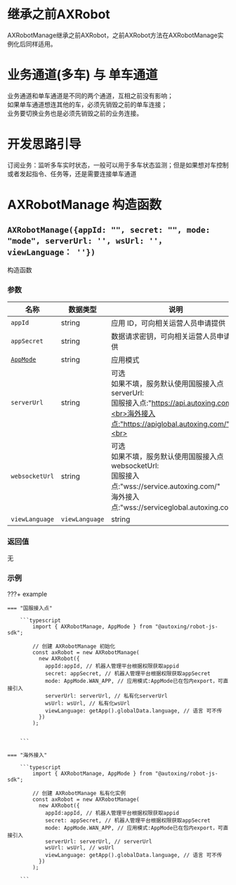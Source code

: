 # 继承之前AXRobot
AXRobotManage继承之前AXRobot，之前AXRobot方法在AXRobotManage实例化后同样适用。

#  业务通道(多车) 与 单车通道
业务通道和单车通道是不同的两个通道，互相之前没有影响；  
如果单车通道想连其他的车，必须先销毁之前的单车连接；  
业务要切换业务也是必须先销毁之前的业务连接。

#  开发思路引导
订阅业务：监听多车实时状态，一般可以用于多车状态监测；但是如果想对车控制或者发起指令、任务等，还是需要连接单车通道

#  AXRobotManage 构造函数

## `AXRobotManage({appId: "", secret: "", mode:  "mode", serverUrl: '', wsUrl: ''， viewLanguage： ''})`

构造函数

### 参数

| 名称     | 数据类型 | 说明     |
| -------- | -------- | -------- |
| `appId` | string   | 应用 ID，可向相关运营人员申请提供 |
| `appSecret` | string   | 数据请求密钥，可向相关运营人员申请提供 |
| [`AppMode`](../../../Define/Define-AppMode) | string   | 应用模式 |
| `serverUrl` | string   |可选 <br> 如果不填，服务默认使用国服接入点<br> serverUrl: <br>国服接入点:"https://api.autoxing.com/"<br>海外接入点:"https://apiglobal.autoxing.com/"<br> |
| `websocketUrl` | string   | 可选 <br> 如果不填，服务默认使用国服接入点<br>websocketUrl:<br>国服接入点:"wss://service.autoxing.com/"<br>海外接入点:"wss://serviceglobal.autoxing.com/" |
| `viewLanguage` | `viewLanguage` | string   | 异常返回的默认语言（目前支持中英文，默认英文 -- zh开头：中文 其它：英文）|



### 返回值

无

### 示例

???+ example 

    === "国服接入点"

        ```typescript
            import { AXRobotManage, AppMode } from "@autoxing/robot-js-sdk";

            // 创建 AXRobotManage 初始化
            const axRobot = new AXRobotManage(
              new AXRobot({
                appId:appId, // 机器人管理平台根据权限获取appid
                secret: appSecret, // 机器人管理平台根据权限获取appSecret
                mode: AppMode.WAN_APP, // 应用模式:AppMode已在包内export，可直接引入
                serverUrl: serverUrl, // 私有化serverUrl 
                wsUrl: wsUrl, // 私有化wsUrl
                viewLanguage: getApp().globalData.language, // 语言 可不传
              })
            );
           

        ```

    === "海外接入"

        ```typescript
            import { AXRobotManage, AppMode } from "@autoxing/robot-js-sdk";

            // 创建 AXRobotManage 私有化实例
            const axRobot = new AXRobotManage(
              new AXRobot({
                appId:appId, // 机器人管理平台根据权限获取appid
                secret: appSecret, // 机器人管理平台根据权限获取appSecret
                mode: AppMode.WAN_APP, // 应用模式:AppMode已在包内export，可直接引入
                serverUrl: serverUrl, // serverUrl 
                wsUrl: wsUrl, // wsUrl
                viewLanguage: getApp().globalData.language, // 语言 可不传
              })
            );

        ```